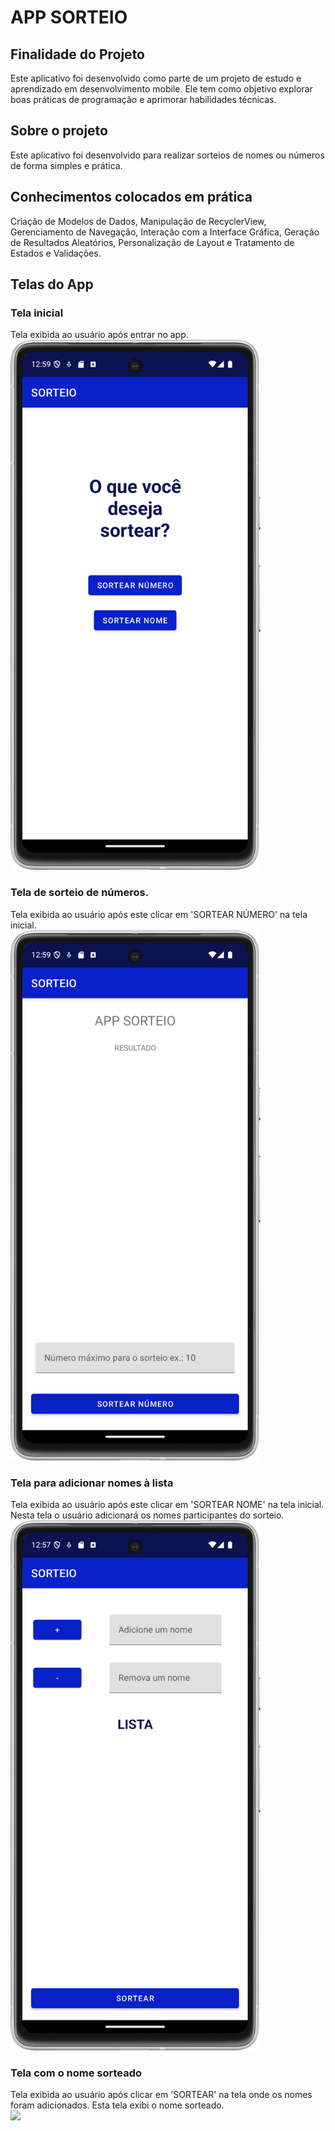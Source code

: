 # APP SORTEIO <br>

## Finalidade do Projeto
Este aplicativo foi desenvolvido como parte de um projeto de estudo e aprendizado em desenvolvimento mobile. 
Ele tem como objetivo explorar boas práticas de programação e aprimorar habilidades técnicas. <br>

## Sobre o projeto
Este aplicativo foi desenvolvido para realizar sorteios de nomes ou números de forma simples e prática. <br>

## Conhecimentos colocados em prática
Criação de Modelos de Dados, Manipulação de RecyclerView, Gerenciamento de Navegação, Interação com a Interface Gráfica,
Geração de Resultados Aleatórios, Personalização de Layout e Tratamento de Estados e Validações.

## Telas do App
### Tela inicial
Tela exibida ao usuário após entrar no app.<br>
<img src="images/nova_tela_inicial.png" width="400"> <br>

### Tela de sorteio de números.
Tela exibida ao usuário após este clicar em 'SORTEAR NÚMERO' na tela inicial.<br>
<img src="images/tela_sorteio_numero.png" width="400"> <br>

### Tela para adicionar nomes à lista
Tela exibida ao usuário após este clicar em 'SORTEAR NOME' na tela inicial.
Nesta tela o usuário adicionará os nomes participantes do sorteio.<br>
<img src="images/lista_dos_nomes.png" width="400"> <br>

### Tela com o nome sorteado
Tela exibida ao usuário após clicar em 'SORTEAR' na tela onde os nomes foram adicionados.
Esta tela exibi o nome sorteado.<br>
<img src="images/nome_sorteado.png.png" width="400">



